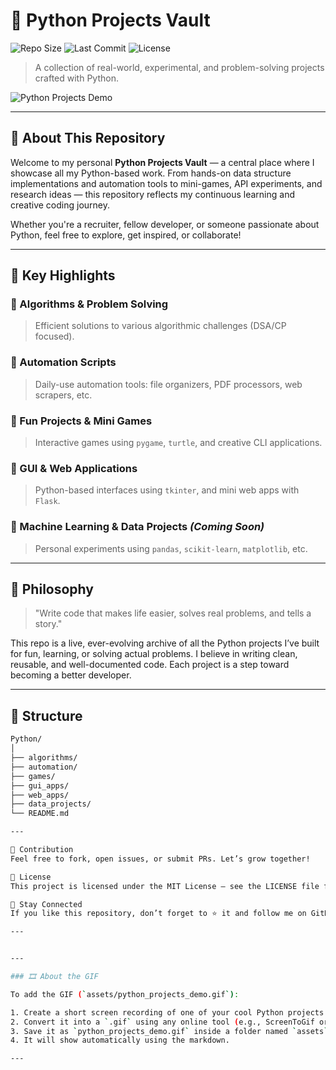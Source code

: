 # 🐍 Python Projects Vault

![Repo Size](https://img.shields.io/github/repo-size/foysalhridoy/Python?style=flat-square)
![Last Commit](https://img.shields.io/github/last-commit/foysalhridoy/Python?style=flat-square)
![License](https://img.shields.io/github/license/foysalhridoy/Python?style=flat-square)

> A collection of real-world, experimental, and problem-solving projects crafted with Python.

![Python Projects Demo](https://media0.giphy.com/media/v1.Y2lkPTc5MGI3NjExb21icmtoZnV3eWVnaTQzeGdndmtvY3ZkaTZiZ3AxZDcycnJyYXR5dCZlcD12MV9pbnRlcm5hbF9naWZfYnlfaWQmY3Q9Zw/KAq5w47R9rmTuvWOWa/giphy.gif)

---

## 🚀 About This Repository

Welcome to my personal **Python Projects Vault** — a central place where I showcase all my Python-based work. From hands-on data structure implementations and automation tools to mini-games, API experiments, and research ideas — this repository reflects my continuous learning and creative coding journey.

Whether you're a recruiter, fellow developer, or someone passionate about Python, feel free to explore, get inspired, or collaborate!

---

## 📌 Key Highlights

### 🔹 Algorithms & Problem Solving
> Efficient solutions to various algorithmic challenges (DSA/CP focused).

### 🔹 Automation Scripts
> Daily-use automation tools: file organizers, PDF processors, web scrapers, etc.

### 🔹 Fun Projects & Mini Games
> Interactive games using `pygame`, `turtle`, and creative CLI applications.

### 🔹 GUI & Web Applications
> Python-based interfaces using `tkinter`, and mini web apps with `Flask`.

### 🔹 Machine Learning & Data Projects _(Coming Soon)_
> Personal experiments using `pandas`, `scikit-learn`, `matplotlib`, etc.

---

## 🧠 Philosophy

> "Write code that makes life easier, solves real problems, and tells a story."

This repo is a live, ever-evolving archive of all the Python projects I’ve built for fun, learning, or solving actual problems. I believe in writing clean, reusable, and well-documented code. Each project is a step toward becoming a better developer.

---

## 📂 Structure

```bash
Python/
│
├── algorithms/
├── automation/
├── games/
├── gui_apps/
├── web_apps/
├── data_projects/
└── README.md

---

🤝 Contribution
Feel free to fork, open issues, or submit PRs. Let’s grow together!

📄 License
This project is licensed under the MIT License — see the LICENSE file for details.

🙌 Stay Connected
If you like this repository, don’t forget to ⭐ it and follow me on GitHub.

---


---

### 🎞️ About the GIF

To add the GIF (`assets/python_projects_demo.gif`):

1. Create a short screen recording of one of your cool Python projects (a terminal animation, turtle drawing, game, or GUI).
2. Convert it into a `.gif` using any online tool (e.g., ScreenToGif or ezgif.com).
3. Save it as `python_projects_demo.gif` inside a folder named `assets` in your repo.
4. It will show automatically using the markdown.

---


